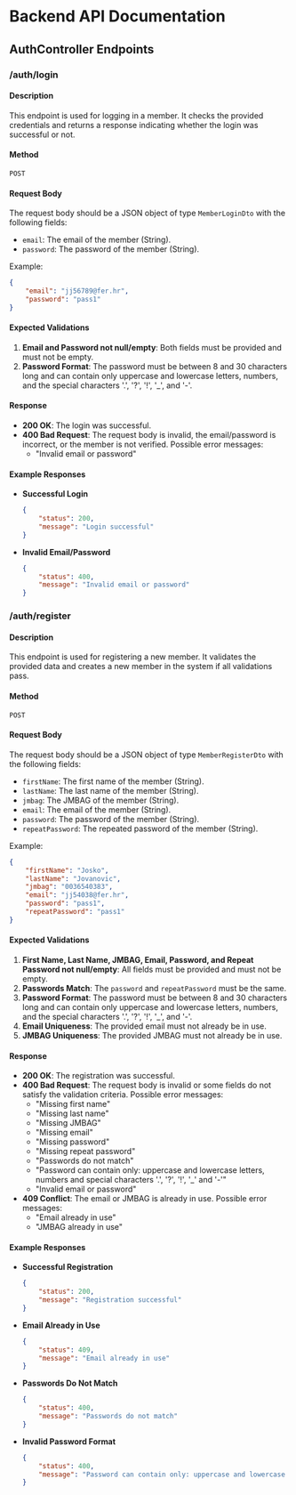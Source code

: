 # Backend API Documentation

## AuthController Endpoints

### /auth/login

#### Description

This endpoint is used for logging in a member. It checks the provided credentials and returns a response indicating whether the login was successful or not.

#### Method

`POST`

#### Request Body

The request body should be a JSON object of type `MemberLoginDto` with the following fields:

-   `email`: The email of the member (String).
-   `password`: The password of the member (String).

Example:

```json
{
    "email": "jj56789@fer.hr",
    "password": "pass1"
}
```

#### Expected Validations

1. **Email and Password not null/empty**: Both fields must be provided and must not be empty.
2. **Password Format**: The password must be between 8 and 30 characters long and can contain only uppercase and lowercase letters, numbers, and the special characters '.', '?', '!', '\_', and '-'.

#### Response

-   **200 OK**: The login was successful.
-   **400 Bad Request**: The request body is invalid, the email/password is incorrect, or the member is not verified. Possible error messages:
    -   "Invalid email or password"

#### Example Responses

-   **Successful Login**

    ```json
    {
        "status": 200,
        "message": "Login successful"
    }
    ```

-   **Invalid Email/Password**
    ```json
    {
        "status": 400,
        "message": "Invalid email or password"
    }
    ```

### /auth/register

#### Description

This endpoint is used for registering a new member. It validates the provided data and creates a new member in the system if all validations pass.

#### Method

`POST`

#### Request Body

The request body should be a JSON object of type `MemberRegisterDto` with the following fields:

-   `firstName`: The first name of the member (String).
-   `lastName`: The last name of the member (String).
-   `jmbag`: The JMBAG of the member (String).
-   `email`: The email of the member (String).
-   `password`: The password of the member (String).
-   `repeatPassword`: The repeated password of the member (String).

Example:

```json
{
    "firstName": "Josko",
    "lastName": "Jovanovic",
    "jmbag": "0036540383",
    "email": "jj54038@fer.hr",
    "password": "pass1",
    "repeatPassword": "pass1"
}
```

#### Expected Validations

1. **First Name, Last Name, JMBAG, Email, Password, and Repeat Password not null/empty**: All fields must be provided and must not be empty.
2. **Passwords Match**: The `password` and `repeatPassword` must be the same.
3. **Password Format**: The password must be between 8 and 30 characters long and can contain only uppercase and lowercase letters, numbers, and the special characters '.', '?', '!', '\_', and '-'.
4. **Email Uniqueness**: The provided email must not already be in use.
5. **JMBAG Uniqueness**: The provided JMBAG must not already be in use.

#### Response

-   **200 OK**: The registration was successful.
-   **400 Bad Request**: The request body is invalid or some fields do not satisfy the validation criteria. Possible error messages:
    -   "Missing first name"
    -   "Missing last name"
    -   "Missing JMBAG"
    -   "Missing email"
    -   "Missing password"
    -   "Missing repeat password"
    -   "Passwords do not match"
    -   "Password can contain only: uppercase and lowercase letters, numbers and special characters '.', '?', '!', '\_' and '-'"
    -   "Invalid email or password"
-   **409 Conflict**: The email or JMBAG is already in use. Possible error messages:
    -   "Email already in use"
    -   "JMBAG already in use"

#### Example Responses

-   **Successful Registration**

    ```json
    {
        "status": 200,
        "message": "Registration successful"
    }
    ```

-   **Email Already in Use**

    ```json
    {
        "status": 409,
        "message": "Email already in use"
    }
    ```

-   **Passwords Do Not Match**

    ```json
    {
        "status": 400,
        "message": "Passwords do not match"
    }
    ```

-   **Invalid Password Format**
    ```json
    {
        "status": 400,
        "message": "Password can contain only: uppercase and lowercase letters, numbers and special characters '.', '?', '!', '_' and '-'"
    }
    ```
